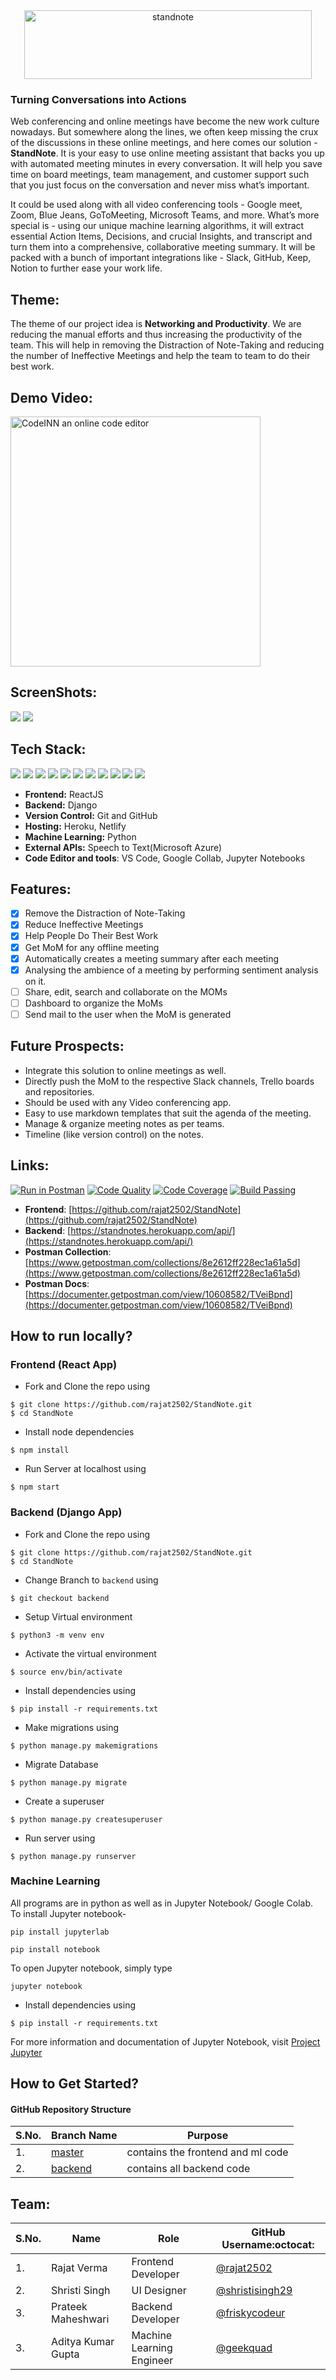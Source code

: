 <div align="center"> <img align="center" alt="standnote" src="https://i.ibb.co/VHMQVSf/stand-note-full1.png" height='110' width='460'></div>

### Turning Conversations into Actions

Web conferencing and online meetings have become the new work culture nowadays. But somewhere along the lines, we often keep missing the crux of the discussions in these online meetings, and here comes our solution - **StandNote**. It is your easy to use online meeting assistant that backs you up with automated meeting minutes in every conversation. It will help you save time on board meetings, team management, and customer support such that you just focus on the conversation and never miss what’s important.

It could be used along with all video conferencing tools - Google meet, Zoom, Blue Jeans, GoToMeeting, Microsoft Teams, and more. What’s more special is - using our unique machine learning algorithms, it will extract essential Action Items, Decisions, and crucial Insights, and transcript and turn them into a comprehensive, collaborative meeting summary. It will be packed with a bunch of important integrations like - Slack, GitHub, Keep, Notion to further ease your work life.

## Theme:
The theme of our project idea is **Networking and Productivity**. We are reducing the manual efforts and thus increasing the productivity of the team. This will help in removing the Distraction of Note-Taking and reducing the number of Ineffective Meetings and help the team to team to do their best work.


## Demo Video:
<a href="https://youtu.be/VTQ-nlWxWv4" target="_blank" rel="noopener">
  <img src="https://i.ibb.co/p1TT8gk/555.jpg" alt="CodeINN an online code editor"
	title="CodeINN" width="400px" />
</a>

## ScreenShots:
<img src="https://user-images.githubusercontent.com/42200276/98467565-10aa3f00-21fc-11eb-8057-281313341329.gif" />
<img src="https://user-images.githubusercontent.com/42200276/98467695-b198fa00-21fc-11eb-9968-c9a15740db04.gif" />

## Tech Stack:

<img src="https://img.shields.io/badge/html5%20-%23E34F26.svg?&style=for-the-badge&logo=html5&logoColor=white"/> <img src="https://img.shields.io/badge/css3%20-%231572B6.svg?&style=for-the-badge&logo=css3&logoColor=white"/> <img src="https://img.shields.io/badge/python%20-%2314354C.svg?&style=for-the-badge&logo=python&logoColor=white"/> <img src="https://img.shields.io/badge/javascript%20-%23323330.svg?&style=for-the-badge&logo=javascript&logoColor=%23F7DF1E"/> <img src="https://img.shields.io/badge/react%20-%2320232a.svg?&style=for-the-badge&logo=react&logoColor=%2361DAFB"/> <img src="https://img.shields.io/badge/django%20-%23092E20.svg?&style=for-the-badge&logo=django&logoColor=white"/> <img src="https://img.shields.io/badge/markdown-%23000000.svg?&style=for-the-badge&logo=markdown&logoColor=white"/> <img src="https://img.shields.io/badge/adobe%20photoshop%20-%2331A8FF.svg?&style=for-the-badge&logo=adobe%20photoshop&logoColor=white"/> <img src="https://img.shields.io/badge/github%20-%23121011.svg?&style=for-the-badge&logo=github&logoColor=white"/> <img src="https://img.shields.io/badge/heroku%20-%23430098.svg?&style=for-the-badge&logo=heroku&logoColor=white"/> <img src ="https://img.shields.io/badge/sqlite-%2307405e.svg?&style=for-the-badge&logo=sqlite&logoColor=white"/>

- **Frontend:** ReactJS
- **Backend:** Django
- **Version Control:** Git and GitHub
- **Hosting:** Heroku, Netlify
- **Machine Learning:** Python
- **External APIs:** Speech to Text(Microsoft Azure)
- **Code Editor and tools**: VS Code, Google Collab, Jupyter Notebooks

## Features:

- [x] Remove the Distraction of Note-Taking
- [x] Reduce Ineffective Meetings
- [x] Help People Do Their Best Work
- [x] Get MoM for any offline meeting
- [x] Automatically creates a meeting summary after each meeting
- [x] Analysing the ambience of a meeting by performing sentiment analysis on it.
- [ ] Share, edit, search and collaborate on the MOMs
- [ ] Dashboard to organize the MoMs
- [ ] Send mail to the user when the MoM is generated

## Future Prospects:
- Integrate this solution to online meetings as well.
- Directly push the MoM to the respective Slack channels, Trello boards and repositories.
- Should be used with any Video conferencing app.
- Easy to use markdown templates that suit the agenda of the meeting.
- Manage & organize meeting notes as per teams.
- Timeline (like version control) on the notes.

## Links:

[![Run in Postman](https://run.pstmn.io/button.svg)](https://app.getpostman.com/run-collection/8e2612ff228ec1a61a5d)
[![Code Quality](https://img.shields.io/badge/code%20quality-A-brightgreen)](https://github.com/rajat2502/StandNote)
[![Code Coverage](https://img.shields.io/badge/coverage-100%25-brightgreen)](https://github.com/rajat2502/StandNote)
[![Build Passing](https://img.shields.io/badge/build-passing-brightgreen)](https://github.com/rajat2502/StandNote)
- **Frontend**: [https://github.com/rajat2502/StandNote](https://github.com/rajat2502/StandNote)
- **Backend**: [https://standnotes.herokuapp.com/api/](https://standnotes.herokuapp.com/api/)
- **Postman Collection**: [https://www.getpostman.com/collections/8e2612ff228ec1a61a5d](https://www.getpostman.com/collections/8e2612ff228ec1a61a5d)
- **Postman Docs**: [https://documenter.getpostman.com/view/10608582/TVeiBpnd](https://documenter.getpostman.com/view/10608582/TVeiBpnd)

## How to run locally?
### Frontend (React App)
- Fork and Clone the repo using
```
$ git clone https://github.com/rajat2502/StandNote.git
$ cd StandNote
```
- Install node dependencies
```
$ npm install
```
- Run Server at localhost using
```
$ npm start
```
### Backend (Django App)
- Fork and Clone the repo using
```
$ git clone https://github.com/rajat2502/StandNote.git
$ cd StandNote
```
- Change Branch to `backend` using 
```
$ git checkout backend
```
- Setup Virtual environment
```
$ python3 -m venv env
```
- Activate the virtual environment
```
$ source env/bin/activate
```
- Install dependencies using
```
$ pip install -r requirements.txt
```
- Make migrations using
```
$ python manage.py makemigrations
```
- Migrate Database
```
$ python manage.py migrate
```
- Create a superuser
```
$ python manage.py createsuperuser
```
- Run server using
```
$ python manage.py runserver
```

### Machine Learning 

All programs are in python as well as in Jupyter Notebook/ Google Colab.
To install Jupyter notebook-
```
pip install jupyterlab
```
```
pip install notebook
```
To open Jupyter notebook, simply type
```
jupyter notebook 
```
- Install dependencies using
```
$ pip install -r requirements.txt
```
For more information and documentation of Jupyter Notebook, visit [Project Jupyter](https://jupyter.org/)



## How to Get Started?

#### GitHub Repository Structure

| S.No. | Branch Name                                                    | Purpose                           |
| ----- | -------------------------------------------------------------- | --------------------------------- |
| 1.    | [master](https://github.com/rajat2502/StandNote/tree/master)   | contains the frontend and ml code |
| 2.    | [backend](https://github.com/rajat2502/StandNote/tree/backend) | contains all backend code         |

## Team:

| S.No. | Name               | Role                      | GitHub Username:octocat:                             |
| ----- | ------------------ | ------------------------- | ---------------------------------------------------- |
| 1.    | Rajat Verma        | Frontend Developer        | [@rajat2502](https://github.com/rajat2502)           |
| 2.    | Shristi Singh      | UI Designer               | [@shristisingh29](https://github.com/shristisingh29) |
| 3.    | Prateek Maheshwari | Backend Developer         | [@friskycodeur](https://github.com/friskycodeur)     |
| 3.    | Aditya Kumar Gupta | Machine Learning Engineer | [@geekquad](https://github.com/geekquad)             |
